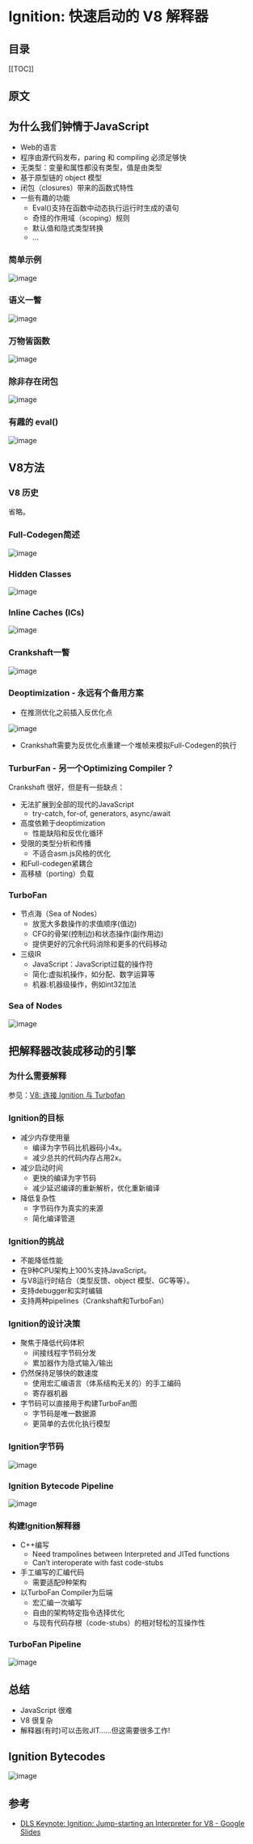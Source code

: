 # Ignition: 快速启动的 V8 解释器

## 目录

[[TOC]]

## 原文

<Pdf src="/v8/Ignition_ Jump-starting an Interpreter for V8.pdf" />

## 为什么我们钟情于JavaScript

- Web的语言
- 程序由源代码发布，paring 和 compiling 必须足够快
- 无类型：变量和属性都没有类型，值是由类型
- 基于原型链的 object 模型
- 闭包（closures）带来的函数式特性
- 一些有趣的功能
  - Eval()支持在函数中动态执行运行时生成的语句
  - 奇怪的作用域（scoping）规则
  - 默认值和隐式类型转换
  - ...

### 简单示例

![image](https://cdn.staticaly.com/gh/jonsam-ng/image-hosting@master/2022/image.7hccvkzv4bs0.webp)

### 语义一瞥

![image](https://cdn.staticaly.com/gh/jonsam-ng/image-hosting@master/2022/image.176679bow940.webp)

### 万物皆函数

![image](https://cdn.staticaly.com/gh/jonsam-ng/image-hosting@master/2022/image.4ujoz52jyia0.webp)

### 除非存在闭包

![image](https://cdn.staticaly.com/gh/jonsam-ng/image-hosting@master/2022/image.2cs7bwgaqnwg.webp)

### 有趣的 eval()

![image](https://cdn.staticaly.com/gh/jonsam-ng/image-hosting@master/2022/image.1lxz5cskdco0.webp)

## V8方法

### V8 历史

省略。

### Full-Codegen简述

![image](https://cdn.staticaly.com/gh/jonsam-ng/image-hosting@master/2022/image.5jwnh11guaw0.webp)

### Hidden Classes

![image](https://cdn.staticaly.com/gh/jonsam-ng/image-hosting@master/2022/image.yydwru79l40.webp)

### Inline Caches (ICs)

![image](https://cdn.staticaly.com/gh/jonsam-ng/image-hosting@master/2022/image.3oqyt297zrs0.webp)

### Crankshaft一瞥

![image](https://cdn.staticaly.com/gh/jonsam-ng/image-hosting@master/2022/image.4h1dokawnr00.webp)

### Deoptimization - 永远有个备用方案

- 在推测优化之前插入反优化点

![image](https://cdn.staticaly.com/gh/jonsam-ng/image-hosting@master/2022/image.5ax013i3kq40.webp)

- Crankshaft需要为反优化点重建一个堆帧来模拟Full-Codegen的执行

### TurburFan - 另一个Optimizing Compiler？

Crankshaft 很好，但是有一些缺点：

- 无法扩展到全部的现代的JavaScript
  - try-catch, for-of, generators, async/await
- 高度依赖于deoptimization
  - 性能缺陷和反优化循环
- 受限的类型分析和传播
  - 不适合asm.js风格的优化
- 和Full-codegen紧耦合
- 高移植（porting）负载

### TurboFan

- 节点海（Sea of Nodes）
  - 放宽大多数操作的求值顺序(值边)
  - CFG的骨架(控制边)和状态操作(副作用边)
  - 提供更好的冗余代码消除和更多的代码移动
- 三级IR
  - JavaScript：JavaScript过载的操作符
  - 简化:虚拟机操作，如分配、数字运算等
  - 机器:机器级操作，例如int32加法

### Sea of Nodes

![image](https://cdn.staticaly.com/gh/jonsam-ng/image-hosting@master/2022/image.15zjcesboeow.webp)

## 把解释器改装成移动的引擎

### 为什么需要解释

参见：[V8: 连接 Ignition 与 Turbofan](/WEB/V8%E6%A1%A3%E6%A1%88%E9%A6%86/V8:%20%E8%BF%9E%E6%8E%A5%20Ignition%20%E4%B8%8E%20Turbofan#ignition-turbofan-pipeline)

### Ignition的目标

- 减少内存使用量
  - 编译为字节码比机器码小4x。
  - 减少总共的代码内存占用2x。
- 减少启动时间
  - 更快的编译为字节码
  - 减少延迟编译的重新解析，优化重新编译
- 降低复杂性
  - 字节码作为真实的来源
  - 简化编译管道

### Ignition的挑战

- 不能降低性能
- 在9种CPU架构上100%支持JavaScript。
- 与V8运行时结合（类型反馈、object 模型、GC等等）。
- 支持debugger和实时编辑
- 支持两种pipelines（Crankshaft和TurboFan）

### Ignition的设计决策

- 聚焦于降低代码体积
  - 间接线程字节码分发
  - 累加器作为隐式输入/输出
- 仍然保持足够快的数速度
  - 使用宏汇编语言（体系结构无关的）的手工编码
  - 寄存器机器
- 字节码可以直接用于构建TurboFan图
  - 字节码是唯一数据源
  - 更简单的去优化执行模型

### Ignition字节码

![image](https://cdn.staticaly.com/gh/jonsam-ng/image-hosting@master/2022/image.3tbljw7w5xm0.webp)

### Ignition Bytecode Pipeline

![image](https://cdn.staticaly.com/gh/jonsam-ng/image-hosting@master/2022/image.4yudpffu6ps0.webp)

### 构建Ignition解释器

- C++编写
  - Need trampolines between Interpreted and JITed functions
  - Can’t interoperate with fast code-stubs
- 手工编写的汇编代码
  - 需要适配9种架构
- 以TurboFan Compiler为后端
  - 宏汇编一次编写
  - 自由的架构特定指令选择优化
  - 与现有代码存根（code-stubs）的相对轻松的互操作性

### TurboFan Pipeline

![image](https://cdn.staticaly.com/gh/jonsam-ng/image-hosting@master/2022/image.4kuqjlu0bkm0.webp)

## 总结

- JavaScript 很难
- V8 很复杂
- 解释器(有时)可以击败JIT……但这需要很多工作!

## Ignition Bytecodes

![image](https://cdn.staticaly.com/gh/jonsam-ng/image-hosting@master/2022/image.503vcy51qa40.webp)

## 参考

- [DLS Keynote: Ignition: Jump-starting an Interpreter for V8 - Google Slides](https://docs.google.com/presentation/d/1HgDDXBYqCJNasBKBDf9szap1j4q4wnSHhOYpaNy5mHU/edit#slide=id.g1357e6d1a4_0_58)
